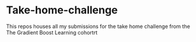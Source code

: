 # Take-home-challenge
This repos houses all my submissions for the take home challenge from the The Gradient Boost Learning cohortrt
